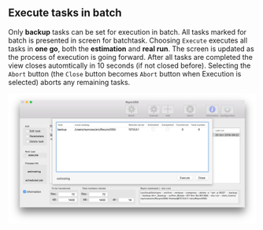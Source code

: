 ## Execute tasks in batch

Only **backup** tasks can be set for execution in batch. All tasks marked for batch is presented in screen for batchtask. Choosing `Execute` executes all tasks in **one go**, both the **estimation** and **real run**. The screen is updated as the process of execution is going forward. After all tasks are completed the view closes automtically in 10 seconds (if not closed before). Selecting the `Abort` button (the `Close` button becomes `Abort` button when Execution is selected) aborts any remaining tasks.

![Select task](screenshots/master/batch/batch.png)

